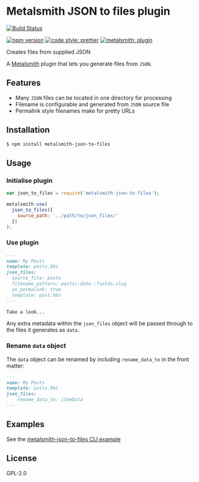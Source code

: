 # Metalsmith JSON to files plugin

[![Build Status][travis-badge]][travis-url]

[![npm version][npm-badge]][npm-url]
[![code style: prettier][prettier-badge]][prettier-url]
[![metalsmith: plugin][metalsmith-badge]][metalsmith-url]

Creates files from supplied JSON

A [Metalsmith](https://github.com/segmentio/metalsmith) plugin that lets you generate files from `JSON`.

## Features

- Many `JSON` files can be located in one directory for processing
- Filename is configurable and generated from `JSON` source file
- Permalink style filenames make for pretty URLs

## Installation

```bash
$ npm install metalsmith-json-to-files
```

## Usage

### Initialise plugin

```js
var json_to_files = require('metalsmith-json-to-files');

metalsmith.use(
  json_to_files({
    source_path: '../path/to/json_files/'
  })
);
```

### Use plugin

```md
---
name: My Posts
template: posts.hbs
json_files:
  source_file: posts
  filename_pattern: posts/:date-:fields.slug
  as_permalink: true
  template: post.hbs
---

Take a look...
```

Any extra metadata within the `json_files` object will be passed through to the files it generates as `data.`

### Rename `data` object

The `data` object can be renamed by including `rename_data_to` in the front matter:
```md
---
name: My Posts
template: posts.hbs
json_files:
    rename_data_to: itemData
---
```


## Examples

See the [metalsmith-json-to-files CLI example](https://github.com/toddmorey/metalsmith-json-to-files-example)

## License

GPL-2.0

[travis-badge]: https://travis-ci.org/woodyrew/metalsmith-json-to-files.svg
[travis-url]: https://travis-ci.org/woodyrew/metalsmith-json-to-files
[npm-badge]: https://img.shields.io/npm/v/metalsmith-json-to-files.svg
[npm-url]: https://www.npmjs.com/package/metalsmith-json-to-files
[prettier-badge]: https://img.shields.io/badge/code_style-prettier-ff69b4.svg
[prettier-url]: https://github.com/prettier/prettier
[metalsmith-badge]: https://img.shields.io/badge/metalsmith-plugin-green.svg?longCache=true
[metalsmith-url]: http://metalsmith.io
